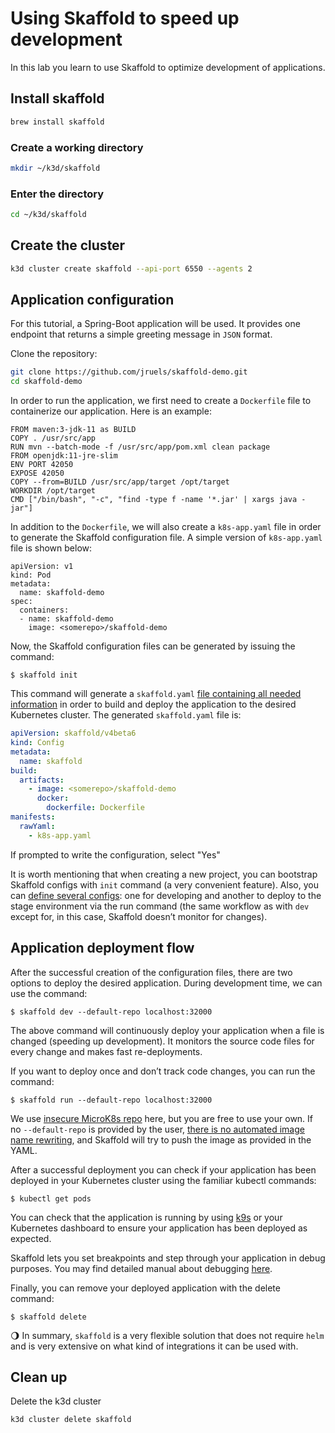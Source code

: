# Using Skaffold to speed up development

In this lab you learn to use Skaffold to optimize development of applications.

## Install skaffold

```bash
brew install skaffold
```



### Create a working directory

```bash
mkdir ~/k3d/skaffold
```



### Enter the directory

```bash 
cd ~/k3d/skaffold
```



## Create the cluster

```bash
k3d cluster create skaffold --api-port 6550 --agents 2
```



## Application configuration

For this tutorial, a Spring-Boot application will be used. It provides one endpoint that returns a simple greeting message in `JSON` format.



Clone the repository: 

```bash
git clone https://github.com/jruels/skaffold-demo.git
cd skaffold-demo
```



In order to run the application, we first need to create a `Dockerfile` file to containerize our application. Here is an example:

```
FROM maven:3-jdk-11 as BUILD
COPY . /usr/src/app
RUN mvn --batch-mode -f /usr/src/app/pom.xml clean package
FROM openjdk:11-jre-slim
ENV PORT 42050
EXPOSE 42050
COPY --from=BUILD /usr/src/app/target /opt/target
WORKDIR /opt/target
CMD ["/bin/bash", "-c", "find -type f -name '*.jar' | xargs java -jar"]
```



In addition to the `Dockerfile`, we will also create a `k8s-app.yaml` file in order to generate the Skaffold configuration file. A simple version of `k8s-app.yaml` file is shown below:

```
apiVersion: v1
kind: Pod
metadata:
  name: skaffold-demo
spec:
  containers:
  - name: skaffold-demo
    image: <somerepo>/skaffold-demo
```



Now, the Skaffold configuration files can be generated by issuing the command:

```
$ skaffold init
```



This command will generate a `skaffold.yaml` [file containing all needed information](https://skaffold.dev/docs/references/yaml/) in order to build and deploy the application to the desired Kubernetes cluster. The generated `skaffold.yaml` file is:

```yaml
apiVersion: skaffold/v4beta6
kind: Config
metadata:
  name: skaffold
build:
  artifacts:
    - image: <somerepo>/skaffold-demo
      docker:
        dockerfile: Dockerfile
manifests:
  rawYaml:
    - k8s-app.yaml
```



If prompted to write the configuration, select "Yes"



It is worth mentioning that when creating a new project, you can bootstrap Skaffold configs with `init` command (a very convenient feature). Also, you can [define several configs](https://skaffold.dev/docs/design/config/): one for developing and another to deploy to the stage environment via the run command (the same workflow as with `dev` except for, in this case, Skaffold doesn’t monitor for changes).

## Application deployment flow

After the successful creation of the configuration files, there are two options to deploy the desired application. During development time, we can use the command:

```
$ skaffold dev --default-repo localhost:32000
```



The above command will continuously deploy your application when a file is changed (speeding up development). It monitors the source code files for every change and makes fast re-deployments.

If you want to deploy once and don’t track code changes, you can run the command:

```
$ skaffold run --default-repo localhost:32000
```



We use [insecure MicroK8s repo](https://microk8s.io/docs/registry-built-in) here, but you are free to use your own. If no `--default-repo` is provided by the user, [there is no automated image name rewriting](https://skaffold.dev/docs/environment/image-registries/), and Skaffold will try to push the image as provided in the YAML.

After a successful deployment you can check if your application has been deployed in your Kubernetes cluster using the familiar kubectl commands:

```
$ kubectl get pods
```



You can check that the application is running by using [k9s](https://k9scli.io/) or your Kubernetes dashboard to ensure your application has been deployed as expected.

Skaffold lets you set breakpoints and step through your application in debug purposes. You may find detailed manual about debugging [here](https://skaffold.dev/docs/workflows/debug/).

Finally, you can remove your deployed application with the delete command:

```
$ skaffold delete
```



🌖 In summary, `skaffold` is a very flexible solution that does not require `helm` and is very extensive on what kind of integrations it can be used with.

## Clean up 

Delete the k3d cluster

```bash
k3d cluster delete skaffold
```

